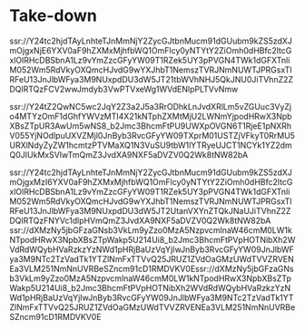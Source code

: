 # Take-down

ssr://Y24tc2hjdTAyLnhteTJnMmNjY2ZycGJtbnMucm91dGUubm9kZS5zdXJmOjgxNjE6YXV0aF9hZXMxMjhfbWQ1OmFlcy0yNTYtY2ZiOmh0dHBfc2ltcGxlOlRHcDBSbnA1Lz9vYmZzcGFyYW09T1RZek5UY3pPVGN4TWk1dGFXTnliM052Wm5RdVkyOXQmcHJvdG9wYXJhbT1NemszTVRJNmNUWTJPRGsxTlRFeU13JnJlbWFya3M9NUxpdDU3dW5JT21tbWVhNHJ5QkJNU0JiTVhnZ2ZDQlRTQzFCV2wwJmdyb3VwPTVxeWg1WVdENlpPLTVvNmw


ssr://Y24tZ2QwNC5wc2JqY2Z3a2J5a3RrODhkLnJvdXRlLm5vZGUuc3VyZjo4MTYzOmF1dGhfYWVzMTI4X21kNTphZXMtMjU2LWNmYjpodHRwX3NpbXBsZTpUR3AwUm5wNS8_b2Jmc3BhcmFtPU9UWXpOVGN6T1RjeE1pNXRhV055YjNOdlpuUXVZMjl0JnByb3RvcGFyYW09TXprM01USTZjVFkyT0RrMU5URXlNdyZyZW1hcmtzPTVMaXQ1N3VuSU9tbW1lYTRyeUJCT1NCYk1YZ2dmQ0JIUkMxSVIwTmQmZ3JvdXA9NXF5aDVZV0Q2Wk8tNW82bA

ssr://Y24tc2hjdTAyLnhteTJnMmNjY2ZycGJtbnMucm91dGUubm9kZS5zdXJmOjgxMzI6YXV0aF9hZXMxMjhfbWQ1OmFlcy0yNTYtY2ZiOmh0dHBfc2ltcGxlOlRHcDBSbnA1Lz9vYmZzcGFyYW09T1RZek5UY3pPVGN4TWk1dGFXTnliM052Wm5RdVkyOXQmcHJvdG9wYXJhbT1NemszTVRJNmNUWTJPRGsxTlRFeU13JnJlbWFya3M9NUxpdDU3dW5JT2UtanVXYnZTQkJNaUJiTVhnZ2ZDQlRTQzFNYVc1dlpHVmQmZ3JvdXA9NXF5aDVZV0Q2Wk8tNW82bA
ssr://dXMzNy5jbGFzaGNsb3VkLm9yZzo0MzA5NzpvcmlnaW46cmM0LW1kNTpodHRwX3NpbXBsZTpWakp5U214Ui8_b2Jmc3BhcmFtPVpHOTNibXh2WVdRdWQybHVaRzkzYzNWd1pHRjBaUzVqYjIwJnByb3RvcGFyYW09JnJlbWFya3M9NTc2TzVadTk1YTZlNmFxTTVvQ25JRUZ1ZVdOaGMzUWdTVVZRVENEa3VLM251NmNnUVRBeSZncm91cD1RMDVKV0Essr://dXMzNy5jbGFzaGNsb3VkLm9yZzo0MzA5NzpvcmlnaW46cmM0LW1kNTpodHRwX3NpbXBsZTpWakp5U214Ui8_b2Jmc3BhcmFtPVpHOTNibXh2WVdRdWQybHVaRzkzYzNWd1pHRjBaUzVqYjIwJnByb3RvcGFyYW09JnJlbWFya3M9NTc2TzVadTk1YTZlNmFxTTVvQ25JRUZ1ZVdOaGMzUWdTVVZRVENEa3VLM251NmNnUVRBeSZncm91cD1RMDVKV0E

